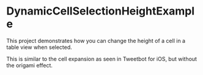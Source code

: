 # DynamicCellSelectionHeightExample
This project demonstrates how you can change the height of a cell in a table view when selected.

This is similar to the cell expansion as seen in Tweetbot for iOS, but without the origami effect.
